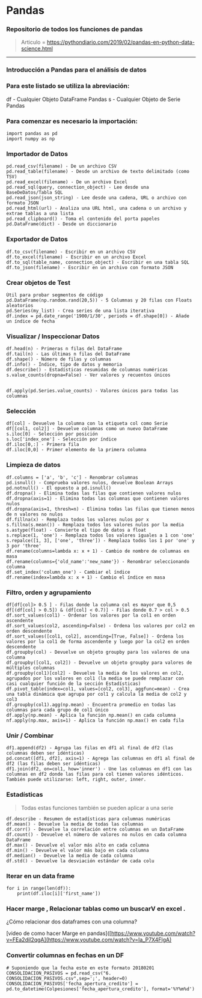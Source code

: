# Pandas
### Repositorio de todos los funciones de pandas
> Articulo = https://pythondiario.com/2019/02/pandas-en-python-data-science.html
________________________________________________________________________________________

### Introducción a Pandas para el análisis de datos

### Para este listado se utiliza la abreviación:

df - Cualquier Objeto DataFrame Pandas
s - Cualquier Objeto de Serie Pandas


### Para comenzar es necesario la importación:

```python:
import pandas as pd
import numpy as np
```

### Importador de Datos
```python:
pd.read_csv(filename) - De un archivo CSV
pd.read_table(filename) - Desde un archivo de texto delimitado (como TSV)
pd.read_excel(filename) - De un archivo Excel
pd.read_sql(query, connection_object) - Lee desde una BaseDeDatos/Tabla SQL
pd.read_json(json_string) - Lee desde una cadena, URL o archivo con formato JSON
pd.read_html(url) - Analiza una URL html, una cadena o un archivo y extrae tablas a una lista
pd.read_clipboard() - Toma el contenido del porta papeles
pd.DataFrame(dict) - Desde un diccionario
```

### Exportador de Datos

```python:
df.to_csv(filename) - Escribir en un archivo CSV
df.to_excel(filename) - Escribir en un archivo Excel
df.to_sql(table_name, connection_object) - Escribir en una tabla SQL
df.to_json(filename) - Escribir en un archivo con formato JSON
```

### Crear objetos de Test

```python:
Útil para probar segmentos de código
pd.DataFrame(np.random.rand(20,5)) - 5 Columnas y 20 filas con Floats aleatorios
pd.Series(my_list) - Crea series de una lista iterativa
df.index = pd.date_range('1900/1/30', periods = df.shape[0]) - Añade un índice de fecha
```

### Visualizar / Inspeccionar Datos

```python:
df.head(n) - Primeras n filas del DataFrame
df.tail(n) - Las últimas n filas del DataFrame
df.shape() - Número de filas y columnas
df.info() - Índice, tipo de datos y memoria
df.describe() - Estadísticas resumidas de columnas numéricas
s.value_counts(dropna=False) - Ver valores y recuentos únicos


df.apply(pd.Series.value_counts) - Valores únicos para todas las columnas
```

### Selección
```python:
df[col] - Devuelve la columna con la etiqueta col como Serie
df[[col1, col2]] - Devuelve columnas como un nuevo DataFrame
s.iloc[0] - Selección por posición
s.loc['index_one'] - Selección por índice
df.iloc[0,:] - Primera fila
df.iloc[0,0] - Primer elemento de la primera columna
```
### Limpieza de datos

```python:
df.columns = ['a', 'b', 'c'] - Renombrar columnas
pd.isnull() - Comprueba valores nulos, devuelve Boolean Arrays
pd.notnull() - El opuesto a pd.isnull()
df.dropna() - Elimina todas las filas que contienen valores nulos
df.dropna(axis=1) - Elimina todas las columnas que contienen valores nulos
df.dropna(axis=1, thresh=n) - Elimina todas las filas que tienen menos de n valores no nulos
df.fillna(x) - Remplaza todos los valores nulos por x
s.fillna(s.mean()) - Remplaza todos los valores nulos por la media
s.astype(float) - Convierte el tipo de datos a float
s.replace(1, 'one') - Remplaza todos los valores iguales a 1 con 'one'
s.repalce([1, 3], ['one', 'three']) - Remplaza todos los 1 por 'one' y 3 por 'three'
df.rename(columns=lambda x: x + 1) - Cambio de nombre de columnas en masa
df.rename(columns={'old_name':'new_name'}) - Renombrar seleccionando columna
df.set_index('column_one') - Cambiar el índice
df.rename(index=lambda x: x + 1) - Cambio el índice en masa
```
### Filtro, orden y agrupamiento

```python:
df[df[col]> 0.5 ] - Filas donde la columna col es mayor que 0,5
df[(df[col] > 0.5]) & (df[col] < 0.7)] - Filas donde 0.7 > col > 0.5
df.sort_values(col1) - Ordenar los valores por la col1 en orden ascendente
df.sort_values(col2, ascending=False) - Ordena los valores por col2 en orden descendente
df.sort_values([col1, col2], ascending=[True, False]) - Ordena los valores por la col1 de forma ascendente y luego por la col2 en orden descendente
df.groupby(col) - Devuelve un objeto groupby para los valores de una columna
df.groupby([col1, col2]) - Devuelve un objeto groupby para valores de múltiples columnas
df.groupby(col1)[col2] - Devuelve la media de los valores en col2, agrupados por los valores en col1 (la media se puede remplazar con casi cualquier función de la sección Estadísticas)
df.pivot_table(index=col1, values=[col2, col3], aggfunc=mean) - Crea una tabla dinámica que agrupa por col1 y calcula la media de col2 y col3
df.groupby(col1).agg(np.mean) - Encuentra promedio en todas las columnas para cada grupo de col1 único
df.apply(np.mean) - Aplica la función np.mean() en cada columna
nf.apply(np.max, axis=1) - Aplica la función np.max() en cada fila
```
### Unir / Combinar

```python:
df1.append(df2) - Agrupa las filas en df1 al final de df2 (las columnas deben ser idénticas)
pd.concat([df1, df2], axis=1) - Agrega las columnas en df1 al final de df2 (las filas deben ser idénticas)
df1.join(df2, on=col1, how='inner') - Une las columnas en df1 con las columnas en df2 donde las filas para col tienen valores idénticos. También puede utilizarse: left, right, outer, inner.
```
### Estadísticas
> Todas estas funciones también se pueden aplicar a una serie

```python:
df.describe - Resumen de estadísticas para columnas numéricas
df.mean() - Devuelve la media de todas las columnas
df.corr() - Devuelve la correlación entre columnas en un DataFrame
df.count() - Devuelve el número de valores no nulos en cada columna DataFrame
df.max() - Devuelve el valor más alto en cada columna
df.min() - Devuelve el valor más bajo en cada columna
df.median() - Devuelve la media de cada columna
df.std() - Devuelve la desviación estándar de cada colu
```

### Iterar en un data frame

```python:
for i in range(len(df)):
    print(df.iloc[i]['first_name'])
```

### Hacer marge , Relacionar tablas como un buscarV en excel .
¿Cómo relacionar dos dataframes con una columna?

[video de como hacer Marge en pandas]([https://www.youtube.com/watch?v=FEa2diI2qgA](https://www.youtube.com/watch?v=Ia_P7X4FlgA)

### Convertir columnas en fechas en un DF
```python:
# Suponiendo que la fecha este en este formato 20180201
CONSOLIDACION_PASIVOS = pd.read_csv("6. CONSOLIDACION_PASIVOS.csv",sep=';', header=0)
CONSOLIDACION_PASIVOS['fecha_apertura_credito'] = pd.to_datetime(Colpesiones['fecha_apertura_credito'], format='%Y%m%d')

```
